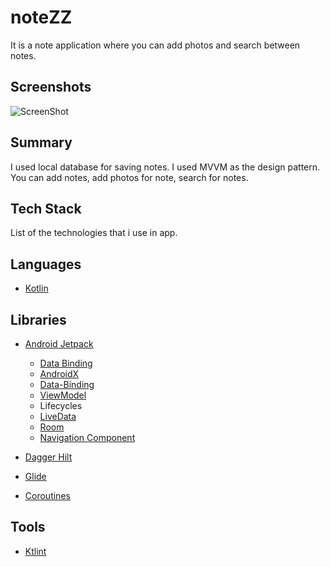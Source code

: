 # noteZZ

It is a note application where you can add photos and search between notes.

## Screenshots

![ScreenShot](https://media.giphy.com/media/L7Hm2XZUf1QS4XFJVd/giphy.gif)

## Summary

I used local database for saving notes. 
I used MVVM as the design pattern.
You can add notes, add photos for note, search for notes. 

## Tech Stack

List of the technologies that i use in app.

Languages
---------

- [Kotlin](https://kotlinlang.org)

Libraries
---------

- [Android Jetpack](https://developer.android.com/jetpack/)
  - [Data Binding](https://developer.android.com/topic/libraries/data-binding)
  - [AndroidX](https://developer.android.com/jetpack/androidx)
  - [Data-Binding](https://developer.android.com/topic/libraries/data-binding)
  - [ViewModel](https://developer.android.com/topic/libraries/architecture/viewmodel) 
  - Lifecycles
  - [LiveData](https://developer.android.com/topic/libraries/architecture/livedata)
  - [Room](https://developer.android.com/training/data-storage/room)
  - [Navigation Component](https://developer.android.com/guide/navigation/navigation-getting-started)

- [Dagger Hilt](https://developer.android.com/training/dependency-injection/hilt-android)
- [Glide](https://github.com/bumptech/glide)
- [Coroutines](https://kotlinlang.org/docs/reference/coroutines-overview.html)

Tools
-----
- [Ktlint](https://github.com/pinterest/ktlint)
